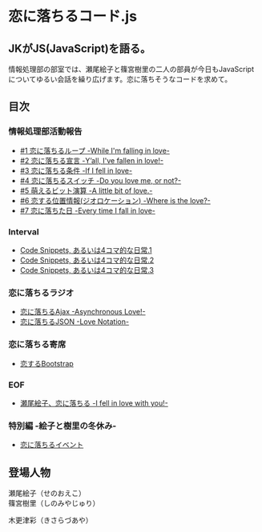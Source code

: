 # 恋に落ちるコード.js

## JKがJS(JavaScript)を語る。

情報処理部の部室では、瀬尾絵子と篠宮樹里の二人の部員が今日もJavaScriptについてゆるい会話を繰り広げます。恋に落ちそうなコードを求めて。

## 目次
### 情報処理部活動報告
* [#1 恋に落ちるループ -While I'm falling in love-](./text/01.md)
* [#2 恋に落ちる宣言 -Y’all, I've fallen in love!-](./text/02.md)
* [#3 恋に落ちる条件 -If I fell in love-](./text/03.md)
* [#4 恋に落ちるスイッチ -Do you love me, or not?-](./text/04.md)
* [#5 萌えるビット演算 -A little bit of love.-](./text/05.md)
* [#6 恋する位置情報(ジオロケーション) -Where is the love?-](./text/06.md)
* [#7 恋に落ちた日 -Every time I fall in love-](./text/07.md)

### Interval
* [Code Snippets, あるいは4コマ的な日常.1](./text/08.md)
* [Code Snippets, あるいは4コマ的な日常.2](./text/09.md)
* [Code Snippets, あるいは4コマ的な日常.3](./text/10.md)

### 恋に落ちるラジオ
* [恋に落ちるAjax -Asynchronous Love!-](./text/11.md)
* [恋に落ちるJSON -Love Notation-](./text/12.md)

### 恋に落ちる寄席 
* [恋するBootstrap](./text/13.md)

### EOF
* [瀬尾絵子、恋に落ちる -I fell in love with you!-](./text/14.md)

### 特別編 -絵子と樹里の冬休み-
* [恋に落ちるイベント](./text/15.md)


## 登場人物
瀬尾絵子（せのおえこ）  
篠宮樹里（しのみやじゅり）  

木更津彩（きさらづあや）

